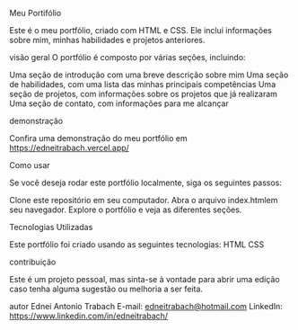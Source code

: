 Meu Portifólio

Este é o meu portfólio, criado com HTML e CSS. Ele inclui informações sobre mim, minhas habilidades e projetos anteriores.

visão geral
O portfólio é composto por várias seções, incluindo:

Uma seção de introdução com uma breve descrição sobre mim
Uma seção de habilidades, com uma lista das minhas principais competências
Uma seção de projetos, com informações sobre os projetos que já realizaram
Uma seção de contato, com informações para me alcançar

demonstração

Confira uma demonstração do meu portfólio em https://edneitrabach.vercel.app/

Como usar

Se você deseja rodar este portfólio localmente, siga os seguintes passos:

Clone este repositório em seu computador.
Abra o arquivo index.htmlem seu navegador.
Explore o portfólio e veja as diferentes seções.

Tecnologias Utilizadas

Este portfólio foi criado usando as seguintes tecnologias:
HTML
CSS

contribuição

Este é um projeto pessoal, mas sinta-se à vontade para abrir uma edição caso tenha alguma sugestão ou melhoria a ser feita.

autor
Ednei Antonio Trabach
E-mail: edneitrabach@hotmail.com
LinkedIn: https://www.linkedin.com/in/edneitrabach/

